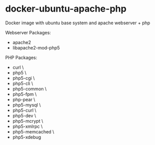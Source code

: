 # docker-ubuntu-apache-php
Docker image with ubuntu base system and apache webserver + php 

Webserver Packages:
* apache2
* libapache2-mod-php5

PHP Packages:
* curl \
* php5 \
* php5-cgi \
* php5-cli \
* php5-common \
* php5-fpm \
* php-pear \
* php5-mysql \
* php5-curl \
* php5-dev \
* php5-mcrypt \
* php5-xmlrpc \
* php5-memcached \
* php5-xdebug